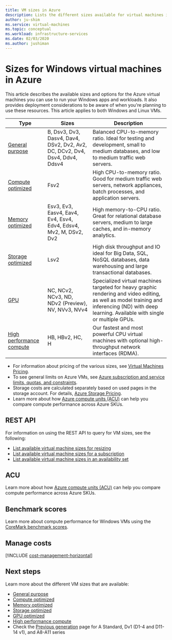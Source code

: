 ```yaml
---
title: VM sizes in Azure 
description: Lists the different sizes available for virtual machines in Azure.
author: ju-shim
ms.service: virtual-machines
ms.topic: conceptual
ms.workload: infrastructure-services
ms.date: 02/03/2020
ms.author: jushiman
---
```


# Sizes for Windows virtual machines in Azure

This article describes the available sizes and options for the Azure virtual machines you can use to run your Windows apps and workloads. It also provides deployment considerations to be aware of when you're planning to use these resources.  This article applies to both Windows and Linux VMs.

| Type | Sizes | Description |
|------|-------|-------------|
| [General purpose](../sizes-general.md) | B, Dsv3, Dv3, Dasv4, Dav4, DSv2, Dv2, Av2, DC, DCv2, Dv4, Dsv4, Ddv4, Ddsv4 | Balanced CPU-to-memory ratio. Ideal for testing and development, small to medium databases, and low to medium traffic web servers. |
| [Compute optimized](../sizes-compute.md) | Fsv2 | High CPU-to-memory ratio. Good for medium traffic web servers, network appliances, batch processes, and application servers. |
| [Memory optimized](../sizes-memory.md) | Esv3, Ev3, Easv4, Eav4, Ev4, Esv4, Edv4, Edsv4, Mv2, M, DSv2, Dv2 | High memory-to-CPU ratio. Great for relational database servers, medium to large caches, and in-memory analytics. |
| [Storage optimized](../sizes-storage.md)  | Lsv2 | High disk throughput and IO ideal for Big Data, SQL, NoSQL databases, data warehousing and large transactional databases.  |
| [GPU](../sizes-gpu.md) | NC, NCv2, NCv3, ND, NDv2 (Preview), NV, NVv3, NVv4 | Specialized virtual machines targeted for heavy graphic rendering and video editing, as well as model training and inferencing (ND) with deep learning. Available with single or multiple GPUs. |
| [High performance compute](../sizes-hpc.md) | HB, HBv2, HC, H | Our fastest and most powerful CPU virtual machines with optional high-throughput network interfaces (RDMA). |

- For information about pricing of the various sizes, see [Virtual Machines Pricing](https://azure.microsoft.com/pricing/details/virtual-machines/#Windows).
- To see general limits on Azure VMs, see [Azure subscription and service limits, quotas, and constraints](../../azure-subscription-service-limits.md).
- Storage costs are calculated separately based on used pages in the storage account. For details, [Azure Storage Pricing](https://azure.microsoft.com/pricing/details/storage/).
- Learn more about how [Azure compute units (ACU)](../acu.md) can help you compare compute performance across Azure SKUs.

## REST API

For information on using the REST API to query for VM sizes, see the following:

- [List available virtual machine sizes for resizing](https://docs.microsoft.com/rest/api/compute/virtualmachines/listavailablesizes)
- [List available virtual machine sizes for a subscription](https://docs.microsoft.com/rest/api/compute/resourceskus/list)
- [List available virtual machine sizes in an availability set](https://docs.microsoft.com/rest/api/compute/availabilitysets/listavailablesizes)

## ACU

Learn more about how [Azure compute units (ACU)](../acu.md) can help you compare compute performance across Azure SKUs.

## Benchmark scores

Learn more about compute performance for Windows VMs using the [CoreMark benchmark scores](compute-benchmark-scores.md).

## Manage costs

[!INCLUDE [cost-management-horizontal](../../../includes/cost-management-horizontal.md)]

## Next steps

Learn more about the different VM sizes that are available:

- [General purpose](../sizes-general.md)
- [Compute optimized](../sizes-compute.md)
- [Memory optimized](../sizes-memory.md)
- [Storage optimized](../sizes-storage.md)
- [GPU optimized](../sizes-gpu.md)
- [High performance compute](../sizes-hpc.md)
- Check the [Previous generation](../sizes-previous-gen.md) page for A Standard, Dv1 (D1-4 and D11-14 v1), and A8-A11 series
